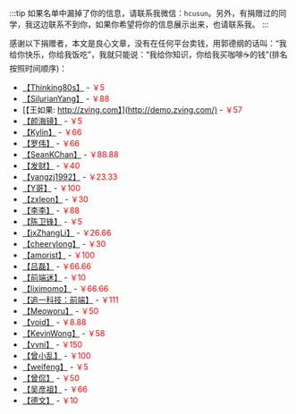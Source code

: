 :::tip
如果名单中漏掉了你的信息，请联系我微信：`hcusun`。另外，有捐赠过的同学，我这边联系不到你，如果你希望将你的信息展示出来，也请联系我。
:::

感谢以下捐赠者，本文是良心文章，没有在任何平台卖钱，用郭德纲的话叫：“我给你快乐，你给我饭吃”，我就只能说：“我给你知识，你给我买咖啡☕️的钱”(排名按照时间顺序)：
- [【Thinking80s】](https://dengpeng.me/) - <span style="color: red;">￥5</span>
- [【SilurianYang】](https://github.com/SilurianYang) - <span style="color: red;">￥88</span>
- [【王如果: http://zving.com】](http://demo.zving.com/) - <span style="color: red;">￥57</span>
- [【颜海镜】](https://yanhaijing.com/) - <span style="color: red;">￥5</span>
- [【Kylin】](https://github.com/mrKylinZhou) - <span style="color: red;">￥66</span>
- [【罗伟】](supercoder.io) - <span style="color: red;">￥66</span>
- [【SeanKChan】](https://github.com/SeanKChan) - <span style="color: red;">￥88.88</span>
- [【发财】](https://github.com/IWSR) - <span style="color: red;">￥40</span>
- [【yangzj1992】](https://github.com/yangzj1992) - <span style="color: red;">￥23.33</span>
- [【Y哥】]() - <span style="color: red;">￥100</span>
- [【zxleon】](https://github.com/bigreybear) - <span style="color: red;">￥30</span>
- [【李李】]() - <span style="color: red;">￥88</span>
- [【陈卫锋】]() - <span style="color: red;">￥5</span>
- [【jxZhangLi】](https://github.com/jxZhangLi) - <span style="color: red;">￥26.66</span>
- [【cheerylong】](http://cheerylong.site/blog/) - <span style="color: red;">￥30</span>
- [【amorist】](https://github.com/amorist) - <span style="color: red;">￥100</span>
- [【吕磊】]() - <span style="color: red;">￥66.66</span>
- [【前端迷】](https://mp.weixin.qq.com/s?__biz=MzI5MjUxNjA4Mw==&mid=100000905&idx=1&sn=dd7956bbb9b1b845a8d8f3875ac11253&chksm=6c017d155b76f403f091420f6639e8f2871dd48b584bec153406906cce88bab610492d8c8a6d&scene=18#wechat_redirect) - <span style="color: red;">￥10</span>
- [【liximomo】](https://github.com/liximomo) - <span style="color: red;">￥66.66</span>
- [【追一科技：前端】](https://www.zhipin.com/job_detail/79ca9be7fb736e4d03Nz3924FVA~.html) - <span style="color: red;">￥111</span>
- [【Meoworu】](https://github.com/Meoworu) - <span style="color: red;">￥50</span>
- [【void】](http://www.cixi518.com/) - <span style="color: red;">￥8.88</span>
- [【KevinWong】](https://www.zhihu.com/people/kevin-wong-91/activities) - <span style="color: red;">￥58</span>
- [【vvni】](https://github.com/vvni) - <span style="color: red;">￥150</span>
- [【曾小乱】](https://zengxiaoluan.com/) - <span style="color: red;">￥100</span>
- [【weifeng】](https://github.com/wfWebDever) - <span style="color: red;">￥5</span>
- [【曾侃】](http://zengkan0703.github.io/?source=caibaojian) - <span style="color: red;">￥50</span>
- [【吴彦祖】](https://blog.csdn.net/codermozart) - <span style="color: red;">￥66</span>
- [【德文】](https://github.com/Devon3818) - <span style="color: red;">￥10</span>
